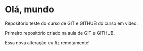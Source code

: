 # Olá, mundo
 Repositório teste do curso de GIT e GITHUB do curso em video. 

 Primeiro repositório criado na aula de GIT e GITHUB.

 Essa nova alteração eu fiz remotamente!


